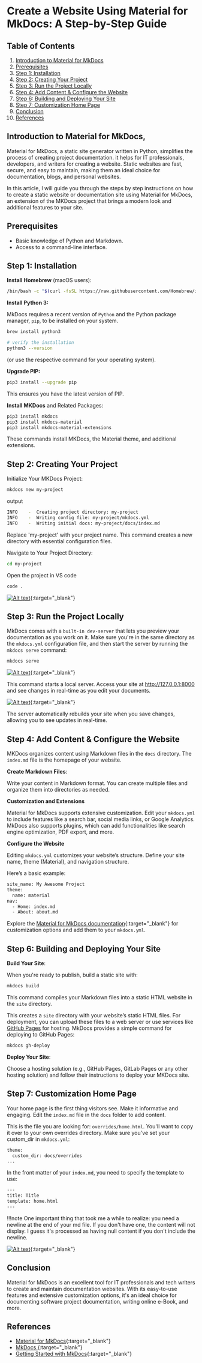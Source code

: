 
# **Create a Website Using Material for MkDocs: A Step-by-Step Guide**

## **Table of Contents**

1. [Introduction to Material for MkDocs](#introduction-to-material-for-mkdocs)
2. [Prerequisites](#prerequisites)
3. [Step 1: Installation](#step-1-installation)
4. [Step 2: Creating Your Project](#step-2-creating-your-project)
5. [Step 3: Run the Project Locally](#step-3-run-the-project-locally)
6. [Step 4: Add Content & Configure the Website](#step-4-add-content--configure-the-website)
7. [Step 6: Building and Deploying Your Site](#step-6-building-and-deploying-your-site)
8. [Step 7: Customization Home Page](#step-7-customization-home-page)
9. [Conclusion](#conclusion)
10. [References](#references)


## **Introduction to Material for MkDocs,**

Material for MkDocs, a static site generator written in Python, simplifies the process of creating project documentation. it helps for IT professionals, developers, and writers for creating a website. Static websites are fast, secure, and easy to maintain, making them an ideal choice for documentation, blogs, and personal websites. 

In this article, I will guide you through the steps by step instructions on how to create a static website or documentation site using Material for MkDocs, an extension of the MKDocs project that brings a modern look and additional features to your site.


## **Prerequisites**

- Basic knowledge of Python and Markdown.
- Access to a command-line interface.

## **Step 1: Installation**

**Install Homebrew** (macOS users):

```bash
/bin/bash -c "$(curl -fsSL https://raw.githubusercontent.com/Homebrew/install/HEAD/install.sh)"
```

**Install Python 3:**

MkDocs requires a recent version of `Python` and the Python package manager, `pip`, to be installed on your system.


```bash
brew install python3

# verify the installation
python3 --version
```

(or use the respective command for your operating system).

**Upgrade PIP:**

```bash
pip3 install --upgrade pip
```

This ensures you have the latest version of PIP.

**Install MKDocs** and Related Packages:

```bash
pip3 install mkdocs
pip3 install mkdocs-material
pip3 install mkdocs-material-extensions
```

These commands install MKDocs, the Material theme, and additional extensions.

## **Step 2: Creating Your Project**

Initialize Your MKDocs Project:

```bash
mkdocs new my-project
```

output
```sh
INFO    -  Creating project directory: my-project
INFO    -  Writing config file: my-project/mkdocs.yml
INFO    -  Writing initial docs: my-project/docs/index.md
```

Replace 'my-project' with your project name. This command creates a new directory with essential configuration files.

Navigate to Your Project Directory:

```bash
cd my-project
```

Open the project in VS code

```sh
code .
```

[![Alt text](images/mkdocs-setup-1.png)](images/mkdocs-setup-1.png){:target="_blank"}

## **Step 3: Run the Project Locally**

MkDocs comes with a `built-in dev-server` that lets you preview your documentation as you work on it. Make sure you're in the same directory as the `mkdocs.yml` configuration file, and then start the server by running the `mkdocs serve` command:

```sh
mkdocs serve
```
[![Alt text](images/mkdocs-setup-2.png)](images/mkdocs-setup-2.png){:target="_blank"}

This command starts a local server. Access your site at <http://127.0.0.1:8000> and see changes in real-time as you edit your documents.

[![Alt text](images/mkdocs-setup-3.png)](images/mkdocs-setup-3.png){:target="_blank"}

The server automatically rebuilds your site when you save changes, allowing you to see updates in real-time.

## **Step 4: Add Content & Configure the Website**

MKDocs organizes content using Markdown files in the `docs` directory. The `index.md` file is the homepage of your website.

**Create Markdown Files**:

Write your content in Markdown format. You can create multiple files and organize them into directories as needed.


**Customization and Extensions**


Material for MkDocs supports extensive customization. Edit your `mkdocs.yml` to include features like a search bar, social media links, or Google Analytics. MkDocs also supports plugins, which can add functionalities like search engine optimization, PDF export, and more.

**Configure the Website**

Editing `mkdocs.yml` customizes your website’s structure. Define your site name, theme (Material), and navigation structure. 

Here’s a basic example:

```sh
site_name: My Awesome Project
theme: 
  name: material
nav:
  - Home: index.md
  - About: about.md
```

Explore the [Material for MkDocs documentation](https://squidfunk.github.io/mkdocs-material/){:target="_blank"} for customization options and add them to your `mkdocs.yml`.

## **Step 6: Building and Deploying Your Site**

**Build Your Site**:

When you're ready to publish, build a static site with:

```bash
mkdocs build
```

This command compiles your Markdown files into a static HTML website in the `site` directory.

This creates a `site` directory with your website’s static HTML files. For deployment, you can upload these files to a web server or use services like [GitHub Pages](https://pages.github.com/) for hosting. MkDocs provides a simple command for deploying to GitHub Pages:

```bash
mkdocs gh-deploy
```

 **Deploy Your Site**:

Choose a hosting solution (e.g., GitHub Pages, GitLab Pages or any other hosting solution) and follow their instructions to deploy your MKDocs site.

## **Step 7: Customization Home Page**

Your home page is the first thing visitors see. Make it informative and engaging. Edit the `index.md` file in the `docs` folder to add content. 

This is the file you are looking for: `overrides/home.html`. You'll want to copy it over to your own overrides directory. Make sure you've set your custom_dir in `mkdocs.yml`:

```sh
theme:
  custom_dir: docs/overrides
...
```

In the front matter of your `index.md`, you need to specify the template to use:

```sh
---
title: Title
template: home.html
---


```

!!!note
    One important thing that took me a while to realize: you need a newline at the end of your md file. If you don't have one, the content will not display. I guess it's processed as having null content if you don't include the newline.

[![Alt text](images/mkdocs-setup-4.png)](images/mkdocs-setup-4.png){:target="_blank"}


## **Conclusion**

Material for MkDocs is an excellent tool for IT professionals and tech writers to create and maintain documentation websites. With its easy-to-use features and extensive customization options, it's an ideal choice for documenting software project documentation, writing online e-Book, and more.

## **References**

- [Material for MkDocs](https://squidfunk.github.io/mkdocs-material/){:target="_blank"}
- [MkDocs ](https://www.mkdocs.org/#installation){:target="_blank"}
- [Getting Started with MkDocs](https://www.mkdocs.org/getting-started/){:target="_blank"}
<!--
- [How to create beautiful documentation](https://www.youtube.com/watch?v=OOxL-r1L334&t=609s){:target="_blank"}
- [UP42 Python SDK](https://sdk.up42.com){:target="_blank"}
- [How To Create STUNNING Code Documentation With MkDocs Material Theme](https://www.youtube.com/watch?v=Q-YA_dA8C20){:target="_blank"} 
-->
